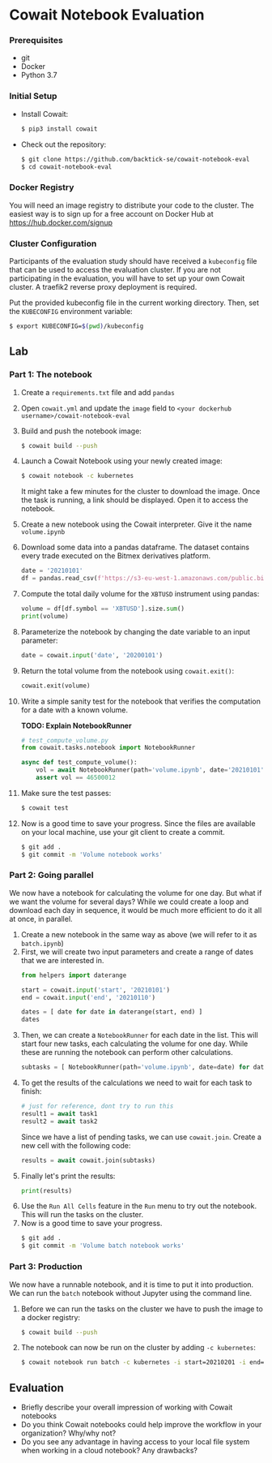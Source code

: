 # Cowait Notebook Evaluation

### Prerequisites
- git
- Docker
- Python 3.7

### Initial Setup
- Install Cowait:
  ```bash
  $ pip3 install cowait
  ```
- Check out the repository:
  ```bash
  $ git clone https://github.com/backtick-se/cowait-notebook-eval
  $ cd cowait-notebook-eval
  ```

### Docker Registry

You will need an image registry to distribute your code to the cluster. The easiest way is to sign up for a free account on Docker Hub at https://hub.docker.com/signup 

### Cluster Configuration

Participants of the evaluation study should have received a `kubeconfig` file that can be used to access the evaluation cluster. If you are not participating in the evaluation, you will have to set up your own Cowait cluster. A traefik2 reverse proxy deployment is required.

Put the provided kubeconfig file in the current working directory. Then, set the `KUBECONFIG` environment variable:
```bash
$ export KUBECONFIG=$(pwd)/kubeconfig
```

## Lab

### Part 1: The notebook

1. Create a `requirements.txt` file and add `pandas`
1. Open `cowait.yml` and update the `image` field to `<your dockerhub username>/cowait-notebook-eval`
1. Build and push the notebook image:
   ```bash
   $ cowait build --push
   ```
1. Launch a Cowait Notebook using your newly created image: 
   ```bash
   $ cowait notebook -c kubernetes
   ```
   It might take a few minutes for the cluster to download the image. Once the task is running, a link should be displayed. Open it to access the notebook.
1. Create a new notebook using the Cowait interpreter. Give it the name `volume.ipynb`
1. Download some data into a pandas dataframe. The dataset contains every trade executed on the Bitmex derivatives platform.
   ```python
   date = '20210101'
   df = pandas.read_csv(f'https://s3-eu-west-1.amazonaws.com/public.bitmex.com/data/trade/{date}.csv.gz')
   ```
1. Compute the total daily volume for the `XBTUSD` instrument using pandas:
   ```python
   volume = df[df.symbol == 'XBTUSD'].size.sum()
   print(volume)
   ```
1. Parameterize the notebook by changing the date variable to an input parameter:
   ```python
   date = cowait.input('date', '20200101')
   ```
1. Return the total volume from the notebook using `cowait.exit()`:
   ```python
   cowait.exit(volume)
   ```
1. Write a simple sanity test for the notebook that verifies the computation for a date with a known volume.
   
   **TODO: Explain NotebookRunner**
   ```python
   # test_compute_volume.py
   from cowait.tasks.notebook import NotebookRunner

   async def test_compute_volume():
       vol = await NotebookRunner(path='volume.ipynb', date='20210101')
       assert vol == 46500012
   ```
1. Make sure the test passes:
   ```bash
   $ cowait test
   ```
1. Now is a good time to save your progress. Since the files are available on your local machine, use your git client to create a commit.
   ```bash
   $ git add .
   $ git commit -m 'Volume notebook works'
   ```

### Part 2: Going parallel

We now have a notebook for calculating the volume for one day. But what if we want the volume for several days? While we could create a loop and download each day in sequence, it would be much more efficient to do it all at once, in parallel.

1. Create a new notebook in the same way as above (we will refer to it as `batch.ipynb`)
1. First, we will create two input parameters and create a range of dates that we are interested in.
   ```python
   from helpers import daterange

   start = cowait.input('start', '20210101')
   end = cowait.input('end', '20210110')

   dates = [ date for date in daterange(start, end) ]
   dates
   ```
1. Then, we can create a `NotebookRunner` for each date in the list.  This will start four new tasks, each calculating the volume for one day. While these are running the notebook can perform other calculations.
   ```python
   subtasks = [ NotebookRunner(path='volume.ipynb', date=date) for date in dates ]
   ```
1. To get the results of the calculations we need to wait for each task to finish:
   ```python
   # just for reference, dont try to run this
   result1 = await task1
   result2 = await task2
   ```
   Since we have a list of pending tasks, we can use `cowait.join`. Create a new cell with the following code:
   ```python
   results = await cowait.join(subtasks)
   ```
1. Finally let's print the results:
   ```python
   print(results)
   ```
1. Use the `Run All Cells` feature in the `Run` menu to try out the notebook. This will run the tasks on the cluster.
1. Now is a good time to save your progress.
   ```bash
   $ git add .
   $ git commit -m 'Volume batch notebook works'
   ```

### Part 3: Production

We now have a runnable notebook, and it is time to put it into production. We can run the `batch` notebook without Jupyter using the command line.

1. Before we can run the tasks on the cluster we have to push the image to a docker registry:
   ```bash
   $ cowait build --push
   ```

2. The notebook can now be run on the cluster by adding `-c kubernetes`:
   ```bash
   $ cowait notebook run batch -c kubernetes -i start=20210201 -i end=20210210
   ```

## Evaluation
- Briefly describe your overall impression of working with Cowait notebooks
- Do you think Cowait notebooks could help improve the workflow in your organization? Why/why not? 
- Do you see any advantage in having access to your local file system when working in a cloud notebook? Any drawbacks?

